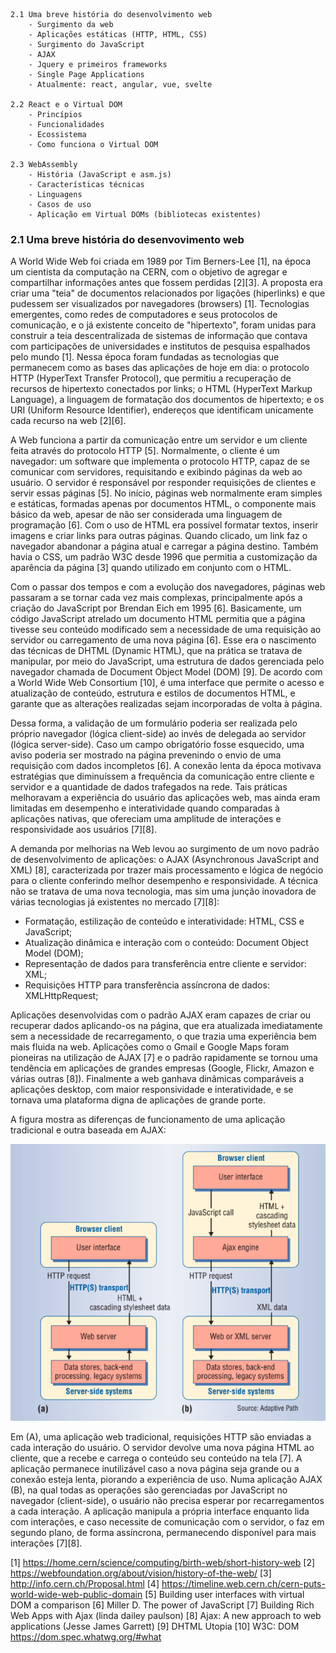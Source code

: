 ```
2.1 Uma breve história do desenvolvimento web
    - Surgimento da web
    - Aplicações estáticas (HTTP, HTML, CSS)
    - Surgimento do JavaScript
    - AJAX
    - Jquery e primeiros frameworks
    - Single Page Applications
    - Atualmente: react, angular, vue, svelte

2.2 React e o Virtual DOM
    - Princípios
    - Funcionalidades
    - Ecossistema
    - Como funciona o Virtual DOM

2.3 WebAssembly
    - História (JavaScript e asm.js)
    - Características técnicas
    - Linguagens
    - Casos de uso
    - Aplicação em Virtual DOMs (bibliotecas existentes)
```

### 2.1 Uma breve história do desenvovimento web
A World Wide Web foi criada em 1989 por Tim Berners-Lee [1], na época um
cientista da computação na CERN, com o objetivo de agregar e compartilhar
informações antes que fossem perdidas [2][3]. A proposta era criar uma "teia" de
documentos relacionados por ligações (hiperlinks) e que pudessem ser
visualizados por navegadores (browsers) [1]. Tecnologias emergentes, como redes
de computadores e seus protocolos de comunicação, e o já existente conceito de
"hipertexto", foram unidas para construir a teia descentralizada de sistemas de
informação que contava com participações de universidades e institutos de
pesquisa espalhados pelo mundo [1]. Nessa época foram fundadas as tecnologias
que permanecem como as bases das aplicações de hoje em dia: o protocolo HTTP
(HyperText Transfer Protocol), que permitiu a recuperação de recursos de
hipertexto conectados por links; o HTML (HyperText Markup Language), a linguagem
de formatação dos documentos de hipertexto; e os URI (Uniform Resource
Identifier), endereços que identificam unicamente cada recurso na web [2][6].

A Web funciona a partir da comunicação entre um servidor e um cliente feita
através do protocolo HTTP [5]. Normalmente, o cliente é um navegador: um
software que implementa o protocolo HTTP, capaz de se comunicar com servidores,
requisitando e exibindo páginas da web ao usuário. O servidor é responsável por
responder requisições de clientes e servir essas páginas [5]. No início, páginas
web normalmente eram simples e estáticas, formadas apenas por documentos HTML, o
componente mais básico da web, apesar de não ser considerada uma linguagem de
programação [6]. Com o uso de HTML era possível formatar textos, inserir imagens
e criar links para outras páginas. Quando clicado, um link faz o navegador
abandonar a página atual e carregar a página destino. Também havia o CSS, um
padrão W3C desde 1996 que permitia a customização da aparência da página [3]
quando utilizado em conjunto com o HTML.

Com o passar dos tempos e com a evolução dos navegadores, páginas web passaram a
se tornar cada vez mais complexas, principalmente após a criação do JavaScript
por Brendan Eich em 1995 [6]. Basicamente, um código JavaScript atrelado um
documento HTML permitia que a página tivesse seu conteúdo modificado sem a
necessidade de uma requisição ao servidor ou carregamento de uma nova página
[6]. Esse era o nascimento das técnicas de DHTML (Dynamic HTML), que na prática
se tratava de manipular, por meio do JavaScript, uma estrutura de dados
gerenciada pelo navegador chamada de Document Object Model (DOM) [9].
De acordo com a World Wide Web Consortium [10], é uma interface que permite o
acesso e atualização de conteúdo, estrutura e estilos de documentos HTML, e
garante que as alterações realizadas sejam incorporadas de volta à página.

Dessa forma, a validação de um formulário poderia ser realizada pelo próprio 
navegador (lógica client-side) ao invés de delegada ao servidor (lógica
server-side). Caso um campo obrigatório fosse esquecido, uma aviso poderia
ser mostrado na página prevenindo o envio de uma requisição com dados
incompletos [6]. A conexão lenta da época motivava estratégias que
diminuíssem a frequência da comunicação entre cliente e servidor e a
quantidade de dados trafegados na rede. Tais práticas melhoravam a experiência
do usuário das aplicações web, mas ainda eram limitadas em desempenho
e interatividade quando comparadas à aplicações nativas, que ofereciam uma
amplitude de interações e responsividade aos usuários [7][8].

A demanda por melhorias na Web levou ao surgimento de um novo padrão
de desenvolvimento de aplicações: o AJAX (Asynchronous JavaScript
and XML) [8], caracterizada por trazer mais processamento e lógica de negócio
para o cliente conferindo melhor desempenho e responsividade. A técnica
não se tratava de uma nova tecnologia, mas sim uma junção inovadora de
várias tecnologias já existentes no mercado [7][8]:

* Formatação, estilização de conteúdo e interatividade: HTML, CSS e JavaScript;
* Atualização dinâmica e interação com o conteúdo: Document Object Model (DOM);
* Representação de dados para transferência entre cliente e servidor: XML;
* Requisições HTTP para transferência assíncrona de dados: XMLHttpRequest;

Aplicações desenvolvidas com o padrão AJAX eram capazes de criar ou recuperar
dados aplicando-os na página, que era atualizada imediatamente sem a necessidade
de recarregamento, o que trazia uma experiência bem mais fluida na
web. Aplicações como o Gmail e Google Maps foram pioneiras na utilização de AJAX
[7] e o padrão rapidamente se tornou uma tendência em aplicações de grandes
empresas (Google, Flickr, Amazon e várias outras [8]). Finalmente a web
ganhava dinâmicas comparáveis a aplicações desktop, com maior responsividade e
interatividade, e se tornava uma plataforma digna de aplicações de grande porte.

A figura mostra as diferenças de funcionamento de uma aplicação tradicional e
outra baseada em AJAX:

![Diagrama AJAX](../images/diagrama_ajax.png)

Em (A), uma aplicação web tradicional, requisições HTTP são enviadas a cada
interação do usuário. O servidor devolve uma nova página HTML ao cliente, que a
recebe e carrega o conteúdo seu conteúdo na tela [7]. A aplicação permanece
inutilizável caso a nova página seja grande ou a conexão esteja lenta, piorando
a experiência de uso. Numa aplicação AJAX (B), na qual todas as operações são
gerenciadas por JavaScript no navegador (client-side), o usuário não precisa esperar por
recarregamentos a cada interação. A aplicação manipula a própria interface enquanto lida com
interações, e caso necessite de comunicação com o servidor, o faz em segundo
plano, de forma assíncrona, permanecendo disponível para mais interações [7][8].




[1] https://home.cern/science/computing/birth-web/short-history-web
[2] https://webfoundation.org/about/vision/history-of-the-web/
[3] http://info.cern.ch/Proposal.html
[4] https://timeline.web.cern.ch/cern-puts-world-wide-web-public-domain
[5] Building user interfaces with virtual DOM a comparison
[6] Miller D. The power of JavaScript
[7] Building Rich Web Apps with Ajax (linda dailey paulson)
[8] Ajax: A new approach to web applications (Jesse James Garrett)
[9] DHTML Utopia
[10] W3C: DOM https://dom.spec.whatwg.org/#what
